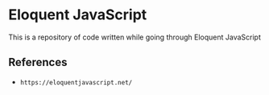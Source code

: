 # Eloquent JavaScript

This is a repository of code written while going through Eloquent JavaScript

## References

* `https://eloquentjavascript.net/`
